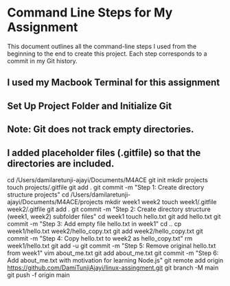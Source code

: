 # Command Line Steps for My Assignment

This document outlines all the command-line steps I used from the beginning to the end to create this project. 
Each step corresponds to a commit in my Git history.

## I used my Macbook Terminal for this assignment
## Set Up Project Folder and Initialize Git 
## Note: Git does not track empty directories. 
## I added placeholder files (.gitfile) so that the directories are included.

cd /Users/damilaretunji-ajayi/Documents/M4ACE
git init
mkdir projects
touch projects/.gitfile
git add .
git commit -m "Step 1: Create directory structure projects"
cd /Users/damilaretunji-ajayi/Documents/M4ACE/projects
mkdir week1 week2
touch week1/.gitfile week2/.gitfile
git add .
git commit -m "Step 2: Create directory structure (week1, week2) subfolder files"
cd week1
touch hello.txt
git add hello.txt
git commit -m "Step 3: Add empty file hello.txt in week1"
cd ..
cp week1/hello.txt week2/hello_copy.txt
git add week2/hello_copy.txt
git commit -m "Step 4: Copy hello.txt to week2 as hello_copy.txt"
rm week1/hello.txt
git add -u
git commit -m "Step 5: Remove original hello.txt from week1"
vim about_me.txt
git add about_me.txt
git commit -m "Step 6: Add about_me.txt with motivation for learning Node.js"
git remote add origin https://github.com/DamiTunjiAjayi/linux-assingment.git
git branch -M main
git push -f origin main
